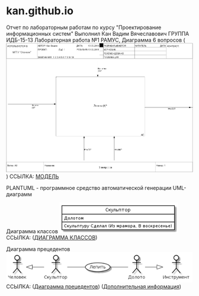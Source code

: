 # kan.github.io
Отчет по лабораторным работам по курсу "Проектирование информационных систем"
Выполнил Кан Вадим Вячеславович ГРУППА ИДБ-15-13
Лабораторная работа №1
РАМУС,
 Диаграмма 6 вопросов
(![](https://github.com/Facyman/kan.github.io/blob/master/model.png))
ССЫЛКА: 
[МОДЕЛЬ](https://github.com/Facyman/kan.github.io/blob/master/model.png)


PLANTUML - программное средство автоматической генерации UML-диаграмм

 Диаграмма классов
![](https://github.com/Facyman/kan.github.io/blob/master/%D0%94%D0%98%D0%90%D0%93%D0%A0%D0%90%D0%9C%D0%9C%D0%90%20%D0%9A%D0%9B%D0%90%D0%A1%D0%A1%D0%9E%D0%92.png)
ССЫЛКА:
([ДИАГРАММА КЛАССОВ](https://github.com/Facyman/kan.github.io/blob/master/%D0%94%D0%98%D0%90%D0%93%D0%A0%D0%90%D0%9C%D0%9C%D0%90%20%D0%9A%D0%9B%D0%90%D0%A1%D0%A1%D0%9E%D0%92.png))

Диаграмма прецедентов
![](https://github.com/Facyman/kan.github.io/blob/master/%D0%94%D0%98%D0%90%D0%93%D0%A0%D0%90%D0%9C%D0%9C%D0%90%20%D0%9F%D0%A0%D0%95%D0%A6%D0%95%D0%94%D0%95%D0%9D%D0%A2%D0%9E%D0%92.png)
ССЫЛКА:
([Диаграмма прецедентов](https://github.com/Facyman/kan.github.io/blob/master/%D0%94%D0%98%D0%90%D0%93%D0%A0%D0%90%D0%9C%D0%9C%D0%90%20%D0%9F%D0%A0%D0%95%D0%A6%D0%95%D0%94%D0%95%D0%9D%D0%A2%D0%9E%D0%92.png))
([Дополнительная информация](http://176.113.82.101/OCi0bx.mp4))
